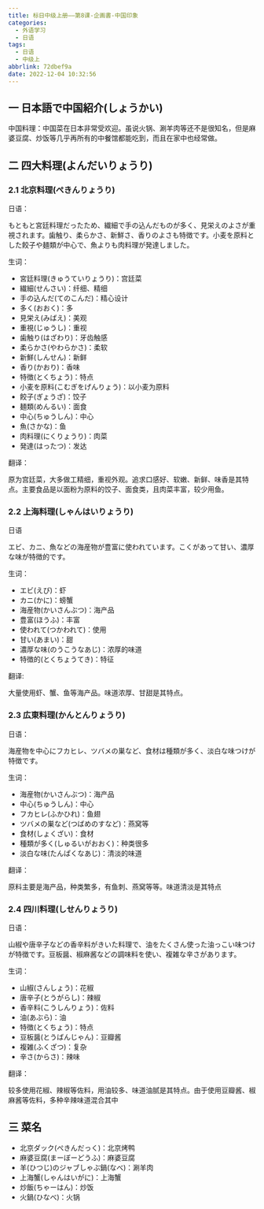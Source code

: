 ```yaml
---
title: 标日中级上册——第8课-企画書-中国印象
categories:
  - 外语学习
  - 日语
tags:
  - 日语
  - 中级上
abbrlink: 72dbef9a
date: 2022-12-04 10:32:56
---
```

## 一 日本語で中国紹介(しょうかい)

中国料理：中国菜在日本非常受欢迎。虽说火锅、涮羊肉等还不是很知名，但是麻婆豆腐、炒饭等几乎再所有的中餐馆都能吃到，而且在家中也经常做。

<!--more-->

## 二 四大料理(よんだいりょうり)

### 2.1 北京料理(ぺきんりょうり)

日语：

もともと宮廷料理だったため、繊細で手の込んだものが多く、見栄えのよさが重視されます。歯触り、柔らかさ、新鮮さ、香りのよさも特徴です。小麦を原料とした餃子や麺類が中心で、魚よりも肉料理が発達しました。

<!--more-->

生词：

* 宮廷料理(きゅうていりょうり)：宫廷菜
* 繊細(せんさい)：纤细、精细
* 手の込んだ(てのこんだ)：精心设计
* 多く(おおく)：多
* 見栄え(みばえ)：美观
* 重視(じゅうし)：重视
* 歯触り(はざわり)：牙齿触感
* 柔らかさ(やわらかさ)：柔软
* 新鮮(しんせん)：新鲜
* 香り(かおり)：香味
* 特徴(とくちょう)：特点
* 小麦を原料(こむぎをげんりょう)：以小麦为原料
* 餃子(ぎょうざ)：饺子
* 麺類(めんるい)：面食
* 中心(ちゅうしん)：中心
* 魚(さかな)：鱼
* 肉料理(にくりょうり)：肉菜
* 発達(はったつ)：发达

翻译：

原为宫廷菜，大多做工精细，重视外观。追求口感好、软嫩、新鲜、味香是其特点。主要食品是以面粉为原料的饺子、面食类，且肉菜丰富，较少用鱼。

### 2.2 上海料理(しゃんはいりょうり)

日语

エビ、カニ、魚などの海産物が豊富に使われています。こくがあって甘い、濃厚な味が特徴的です。

生词：

* エビ(えび)：虾
* カニ(かに)：螃蟹
* 海産物(かいさんぶつ)：海产品
* 豊富(ほうふ)：丰富
* 使われて(つかわれて)：使用
* 甘い(あまい)：甜
* 濃厚な味(のうこうなあじ)：浓厚的味道
* 特徴的(とくちょうてき)：特征

翻译:

大量使用虾、蟹、鱼等海产品。味道浓厚、甘甜是其特点。

### 2.3 広東料理(かんとんりょうり)

日语：

海産物を中心にフカヒレ、ツバメの巣など、食材は種類が多く、淡白な味つけが特徴です。

生词：

* 海産物(かいさんぶつ)：海产品
* 中心(ちゅうしん)：中心
* フカヒレ(ふかひれ)：鱼翅
* ツバメの巣など(つばめのすなど)：燕窝等
* 食材(しょくざい)：食材
* 種類が多く(しゅるいがおおく)：种类很多
* 淡白な味(たんぱくなあじ)：清淡的味道

翻译：

原料主要是海产品，种类繁多，有鱼刺、燕窝等等。味道清淡是其特点

### 2.4 四川料理(しせんりょうり)

日语：

山椒や唐辛子などの香辛料がきいた料理で、油をたくさん使った油っこい味つけが特徴です。豆板醤、椒麻酱などの調味料を使い、複雑な辛さがあります。

生词：

* 山椒(さんしょう)：花椒
* 唐辛子(とうがらし)：辣椒
* 香辛料(こうしんりょう)：佐料
* 油(あぶら)：油
* 特徴(とくちょう)：特点
* 豆板醤(とうばんじゃん)：豆瓣酱
* 複雑(ふくざつ)：复杂
* 辛さ(からさ)：辣味

翻译：

较多使用花椒、辣椒等佐料，用油较多、味道油腻是其特点。由于使用豆瓣酱、椒麻酱等佐料，多种辛辣味道混合其中

## 三 菜名

* 北京ダック(ぺきんだっく)：北京烤鸭
* 麻婆豆腐(まーぼーどうふ)：麻婆豆腐
* 羊(ひつじ)のジャブしゃぶ鍋(なべ)：涮羊肉
* 上海蟹(しゃんはいがに)：上海蟹
* 炒飯(ちゃーはん)：炒饭
* 火鍋(ひなべ)：火锅

